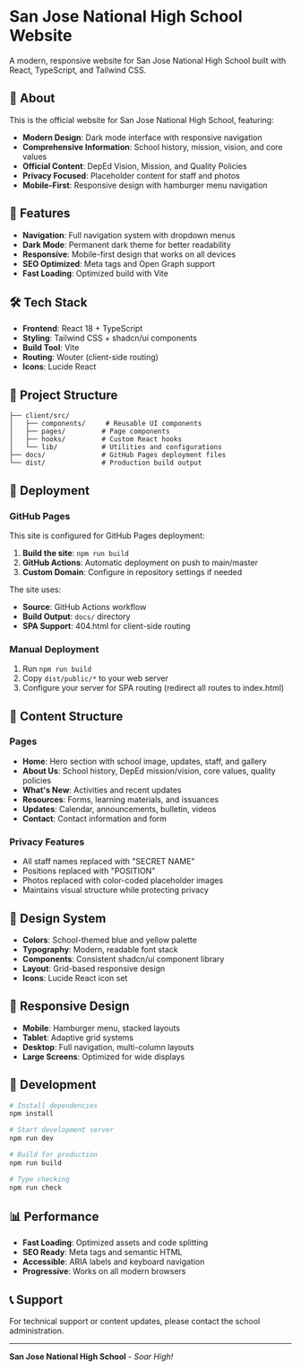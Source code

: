 # San Jose National High School Website

A modern, responsive website for San Jose National High School built with React, TypeScript, and Tailwind CSS.

## 🏫 About

This is the official website for San Jose National High School, featuring:

- **Modern Design**: Dark mode interface with responsive navigation
- **Comprehensive Information**: School history, mission, vision, and core values
- **Official Content**: DepEd Vision, Mission, and Quality Policies
- **Privacy Focused**: Placeholder content for staff and photos
- **Mobile-First**: Responsive design with hamburger menu navigation

## 🚀 Features

- **Navigation**: Full navigation system with dropdown menus
- **Dark Mode**: Permanent dark theme for better readability
- **Responsive**: Mobile-first design that works on all devices
- **SEO Optimized**: Meta tags and Open Graph support
- **Fast Loading**: Optimized build with Vite

## 🛠️ Tech Stack

- **Frontend**: React 18 + TypeScript
- **Styling**: Tailwind CSS + shadcn/ui components
- **Build Tool**: Vite
- **Routing**: Wouter (client-side routing)
- **Icons**: Lucide React

## 📁 Project Structure

```
├── client/src/
│   ├── components/     # Reusable UI components
│   ├── pages/         # Page components
│   ├── hooks/         # Custom React hooks
│   └── lib/           # Utilities and configurations
├── docs/              # GitHub Pages deployment files
└── dist/              # Production build output
```

## 🚀 Deployment

### GitHub Pages

This site is configured for GitHub Pages deployment:

1. **Build the site**: `npm run build`
2. **GitHub Actions**: Automatic deployment on push to main/master
3. **Custom Domain**: Configure in repository settings if needed

The site uses:
- **Source**: GitHub Actions workflow
- **Build Output**: `docs/` directory
- **SPA Support**: 404.html for client-side routing

### Manual Deployment

1. Run `npm run build`
2. Copy `dist/public/*` to your web server
3. Configure your server for SPA routing (redirect all routes to index.html)

## 📄 Content Structure

### Pages
- **Home**: Hero section with school image, updates, staff, and gallery
- **About Us**: School history, DepEd mission/vision, core values, quality policies
- **What's New**: Activities and recent updates
- **Resources**: Forms, learning materials, and issuances
- **Updates**: Calendar, announcements, bulletin, videos
- **Contact**: Contact information and form

### Privacy Features
- All staff names replaced with "SECRET NAME"
- Positions replaced with "POSITION"
- Photos replaced with color-coded placeholder images
- Maintains visual structure while protecting privacy

## 🎨 Design System

- **Colors**: School-themed blue and yellow palette
- **Typography**: Modern, readable font stack
- **Components**: Consistent shadcn/ui component library
- **Layout**: Grid-based responsive design
- **Icons**: Lucide React icon set

## 📱 Responsive Design

- **Mobile**: Hamburger menu, stacked layouts
- **Tablet**: Adaptive grid systems
- **Desktop**: Full navigation, multi-column layouts
- **Large Screens**: Optimized for wide displays

## 🔧 Development

```bash
# Install dependencies
npm install

# Start development server
npm run dev

# Build for production
npm run build

# Type checking
npm run check
```

## 📊 Performance

- **Fast Loading**: Optimized assets and code splitting
- **SEO Ready**: Meta tags and semantic HTML
- **Accessible**: ARIA labels and keyboard navigation
- **Progressive**: Works on all modern browsers

## 📞 Support

For technical support or content updates, please contact the school administration.

---

**San Jose National High School** - *Soar High!*
